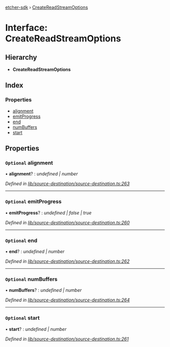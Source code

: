 [etcher-sdk](../README.md) › [CreateReadStreamOptions](createreadstreamoptions.md)

# Interface: CreateReadStreamOptions

## Hierarchy

* **CreateReadStreamOptions**

## Index

### Properties

* [alignment](createreadstreamoptions.md#optional-alignment)
* [emitProgress](createreadstreamoptions.md#optional-emitprogress)
* [end](createreadstreamoptions.md#optional-end)
* [numBuffers](createreadstreamoptions.md#optional-numbuffers)
* [start](createreadstreamoptions.md#optional-start)

## Properties

### `Optional` alignment

• **alignment**? : *undefined | number*

*Defined in [lib/source-destination/source-destination.ts:263](https://github.com/balena-io-modules/etcher-sdk/blob/9e465a8/lib/source-destination/source-destination.ts#L263)*

___

### `Optional` emitProgress

• **emitProgress**? : *undefined | false | true*

*Defined in [lib/source-destination/source-destination.ts:260](https://github.com/balena-io-modules/etcher-sdk/blob/9e465a8/lib/source-destination/source-destination.ts#L260)*

___

### `Optional` end

• **end**? : *undefined | number*

*Defined in [lib/source-destination/source-destination.ts:262](https://github.com/balena-io-modules/etcher-sdk/blob/9e465a8/lib/source-destination/source-destination.ts#L262)*

___

### `Optional` numBuffers

• **numBuffers**? : *undefined | number*

*Defined in [lib/source-destination/source-destination.ts:264](https://github.com/balena-io-modules/etcher-sdk/blob/9e465a8/lib/source-destination/source-destination.ts#L264)*

___

### `Optional` start

• **start**? : *undefined | number*

*Defined in [lib/source-destination/source-destination.ts:261](https://github.com/balena-io-modules/etcher-sdk/blob/9e465a8/lib/source-destination/source-destination.ts#L261)*
